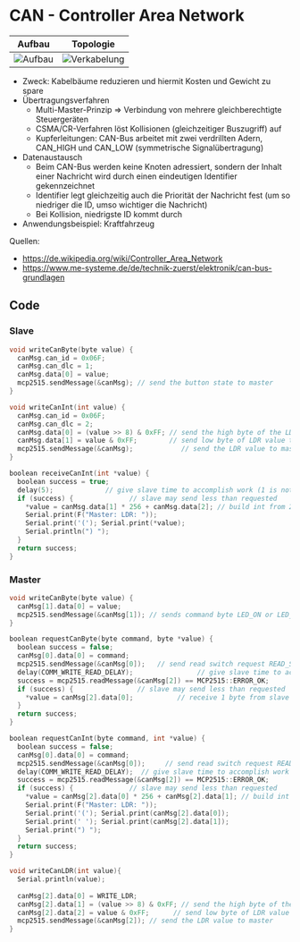 # CAN - Controller Area Network

| Aufbau | Topologie |
|---|---|
| ![Aufbau](https://www.me-systeme.de/website/var/tmp/image-thumbnails/0/5269/thumb__auto_065914de213e279c63fe37dad9bf21e5/canbus.png) | ![Verkabelung](https://upload.wikimedia.org/wikipedia/commons/thumb/9/9e/CAN-Bus_Elektrische_Zweidrahtleitung.svg/1920px-CAN-Bus_Elektrische_Zweidrahtleitung.svg.png) |

- Zweck: Kabelbäume reduzieren und hiermit Kosten und Gewicht zu spare
- Übertragungsverfahren
	- Multi-Master-Prinzip => Verbindung von mehrere gleichberechtigte Steuergeräten
	- CSMA/CR-Verfahren löst Kollisionen (gleichzeitiger Buszugriff) auf
	- Kupferleitungen: CAN-Bus arbeitet mit zwei verdrillten Adern, CAN_HIGH und CAN_LOW (symmetrische Signalübertragung)
- Datenaustausch
	- Beim CAN-Bus werden keine Knoten adressiert, sondern der Inhalt einer Nachricht  wird durch einen eindeutigen Identifier gekennzeichnet
	- Identifier legt gleichzeitig auch die Priorität der Nachricht fest (um so niedriger die ID, umso wichtiger die Nachricht)
	- Bei Kollision, niedrigste ID kommt durch
- Anwendungsbeispiel: Kraftfahrzeug

Quellen:
- https://de.wikipedia.org/wiki/Controller_Area_Network 
- https://www.me-systeme.de/de/technik-zuerst/elektronik/can-bus-grundlagen 

## Code

### Slave

```c
void writeCanByte(byte value) {
  canMsg.can_id = 0x06F;
  canMsg.can_dlc = 1;
  canMsg.data[0] = value;
  mcp2515.sendMessage(&canMsg); // send the button state to master
}

void writeCanInt(int value) {
  canMsg.can_id = 0x06F;
  canMsg.can_dlc = 2;
  canMsg.data[0] = (value >> 8) & 0xFF; // send the high byte of the LDR value to master first
  canMsg.data[1] = value & 0xFF;        // send low byte of LDR value to master second (MSB first!)
  mcp2515.sendMessage(&canMsg);            // send the LDR value to master
}

boolean receiveCanInt(int *value) {
  boolean success = true;
  delay(5);             // give slave time to accomplish work (1 is not enough)
  if (success) {              // slave may send less than requested
    *value = canMsg.data[1] * 256 + canMsg.data[2]; // build int from 2 bytes (MSB @ 0, LSB @ 1
    Serial.print(F("Master: LDR: "));
    Serial.print('('); Serial.print(*value);
    Serial.println(") ");
  }
  return success;
}
```


### Master

```c
void writeCanByte(byte value) {
  canMsg[1].data[0] = value;
  mcp2515.sendMessage(&canMsg[1]); // sends command byte LED_ON or LED_OFF to slave
}

boolean requestCanByte(byte command, byte *value) {
  boolean success = false;
  canMsg[0].data[0] = command;
  mcp2515.sendMessage(&canMsg[0]);   // send read switch request READ_SWITCH to slave
  delay(COMM_WRITE_READ_DELAY);                // give slave time to accomplish work
  success = mcp2515.readMessage(&canMsg[2]) == MCP2515::ERROR_OK;
  if (success) {                // slave may send less than requested
    *value = canMsg[2].data[0];           // receive 1 byte from slave
  }
  return success;
}

boolean requestCanInt(byte command, int *value) {
  boolean success = false;
  canMsg[0].data[0] = command;
  mcp2515.sendMessage(&canMsg[0]);     // send read switch request READ_LDR to slave
  delay(COMM_WRITE_READ_DELAY);  // give slave time to accomplish work (1 is not enough)
  success = mcp2515.readMessage(&canMsg[2]) == MCP2515::ERROR_OK;
  if (success) {              // slave may send less than requested
    *value = canMsg[2].data[0] * 256 + canMsg[2].data[1]; // build int from 2 bytes
    Serial.print(F("Master: LDR: "));
    Serial.print('('); Serial.print(canMsg[2].data[0]);
    Serial.print(' '); Serial.print(canMsg[2].data[1]);
    Serial.print(") ");
  }
  return success;
}

void writeCanLDR(int value){
  Serial.println(value);
  
  canMsg[2].data[0] = WRITE_LDR;
  canMsg[2].data[1] = (value >> 8) & 0xFF; // send the high byte of the LDR value to master first
  canMsg[2].data[2] = value & 0xFF;      // send low byte of LDR value to master second (MSB first!)           
  mcp2515.sendMessage(&canMsg[2]); // send the LDR value to master
}
```
